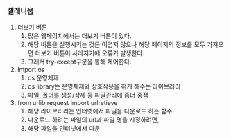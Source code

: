 ### 셀레니움

1. 더보기 버튼
   1. 많은 웹페이지에서는 더보기 버튼이 있다.
   2. 해당 버튼을 실행시키는 것은 어렵지 않으나 해당 페이지의 정보를 모두 가져오면 더보기 버튼이 사라지기에 오류가 발생한다.
   3. 그래서 try-except구문을 통해 제어한다.
2. import os 
   1. os 운영체제
   2. os library는 운영체제와 상호작용을 하게 해주는 라이브러리
   3. 파일, 폴더를 생성/삭제 등 파일관리에 좀더 중점
3. from urlib.request import urlretieve
   1. 해당 라이브러리는 인터넷에서 파일을 다운로드 하는 함수
   2. 다운로드 하려는 파일의 url과 파일 명을 지정하려면,
   3. 해당 파일을 인터넷에서 다운 